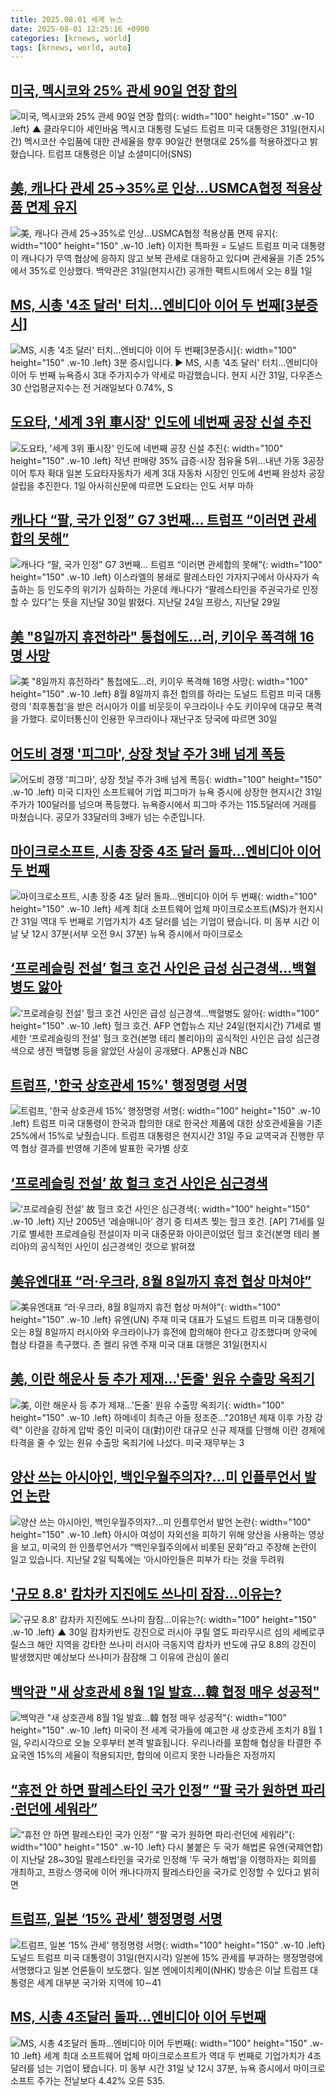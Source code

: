 ```yaml
---
title: 2025.08.01 세계 뉴스
date: 2025-08-01 12:25:16 +0900
categories: [krnews, world]
tags: [krnews, world, auto]
---
```

## [미국, 멕시코와 25% 관세 90일 연장 합의](https://n.news.naver.com/mnews/article/055/0001280357)

![미국, 멕시코와 25% 관세 90일 연장 합의](https://mimgnews.pstatic.net/image/origin/055/2025/08/01/1280357.jpg?type=nf220_150){: width="100" height="150" .w-10 .left}
▲ 클라우디아 셰인바움 멕시코 대통령 도널드 트럼프 미국 대통령은 31일(현지시간) 멕시코산 수입품에 대한 관세율을 향후 90일간 현행대로 25%를 적용하겠다고 밝혔습니다. 트럼프 대통령은 이날 소셜미디어(SNS)

## [美, 캐나다 관세 25→35%로 인상…USMCA협정 적용상품 면제 유지](https://n.news.naver.com/mnews/article/001/0015542830)

![美, 캐나다 관세 25→35%로 인상…USMCA협정 적용상품 면제 유지](https://mimgnews.pstatic.net/image/origin/001/2025/08/01/15542830.jpg?type=nf220_150){: width="100" height="150" .w-10 .left}
이지헌 특파원 = 도널드 트럼프 미국 대통령이 캐나다가 무역 협상에 응하지 않고 보복 관세로 대응하고 있다며 관세율을 기존 25%에서 35%로 인상했다. 백악관은 31일(현지시간) 공개한 팩트시트에서 오는 8월 1일

## [MS, 시총 '4조 달러' 터치…엔비디아 이어 두 번째[3분증시]](https://n.news.naver.com/mnews/article/422/0000766231)

![MS, 시총 '4조 달러' 터치…엔비디아 이어 두 번째[3분증시]](https://mimgnews.pstatic.net/image/origin/422/2025/08/01/766231.jpg?type=nf220_150){: width="100" height="150" .w-10 .left}
3분 증시입니다. ▶ MS, 시총 '4조 달러' 터치…엔비디아 이어 두 번째 뉴욕증시 3대 주가지수가 약세로 마감했습니다. 현지 시간 31일, 다우존스30 산업평균지수는 전 거래일보다 0.74%, S

## [도요타, '세계 3위 車시장' 인도에 네번째 공장 신설 추진](https://n.news.naver.com/mnews/article/001/0015542927)

![도요타, '세계 3위 車시장' 인도에 네번째 공장 신설 추진](https://mimgnews.pstatic.net/image/origin/001/2025/08/01/15542927.jpg?type=nf220_150){: width="100" height="150" .w-10 .left}
작년 판매량 35% 급증·시장 점유율 5위…내년 가동 3공장 이어 투자 확대 일본 도요타자동차가 세계 3대 자동차 시장인 인도에 4번째 완성차 공장 설립을 추진한다. 1일 아사히신문에 따르면 도요타는 인도 서부 마하

## [캐나다 “팔, 국가 인정” G7 3번째… 트럼프 “이러면 관세합의 못해”](https://n.news.naver.com/mnews/article/020/0003651760)

![캐나다 “팔, 국가 인정” G7 3번째… 트럼프 “이러면 관세합의 못해”](https://mimgnews.pstatic.net/image/origin/020/2025/08/01/3651760.jpg?type=nf220_150){: width="100" height="150" .w-10 .left}
이스라엘의 봉쇄로 팔레스타인 가자지구에서 아사자가 속출하는 등 인도주의 위기가 심화하는 가운데 캐나다가 “팔레스타인을 주권국가로 인정할 수 있다”는 뜻을 지난달 30일 밝혔다. 지난달 24일 프랑스, 지난달 29일

## [美 "8일까지 휴전하라" 통첩에도…러, 키이우 폭격해 16명 사망](https://n.news.naver.com/mnews/article/448/0000546607)

![美 "8일까지 휴전하라" 통첩에도…러, 키이우 폭격해 16명 사망](https://mimgnews.pstatic.net/image/origin/448/2025/08/01/546607.jpg?type=nf220_150){: width="100" height="150" .w-10 .left}
8월 8일까지 휴전 합의를 하라는 도널드 트럼프 미국 대통령의 '최후통첩'을 받은 러시아가 이를 비웃듯이 우크라이나 수도 키이우에 대규모 폭격을 가했다. 로이터통신이 인용한 우크라이나 재난구조 당국에 따르면 30일

## [어도비 경쟁 '피그마', 상장 첫날 주가 3배 넘게 폭등](https://n.news.naver.com/mnews/article/374/0000455110)

![어도비 경쟁 '피그마', 상장 첫날 주가 3배 넘게 폭등](https://mimgnews.pstatic.net/image/origin/374/2025/08/01/455110.jpg?type=nf220_150){: width="100" height="150" .w-10 .left}
미국 디자인 소프트웨어 기업 피그마가 뉴욕 증시에 상장한 현지시간 31일 주가가 100달러를 넘으며 폭등했다. 뉴욕증시에서 피그마 주가는 115.5달러에 거래를 마쳤습니다. 공모가 33달러의 3배가 넘는 수준입니다.

## [마이크로소프트, 시총 장중 4조 달러 돌파…엔비디아 이어 두 번째](https://n.news.naver.com/mnews/article/374/0000455084)

![마이크로소프트, 시총 장중 4조 달러 돌파…엔비디아 이어 두 번째](https://mimgnews.pstatic.net/image/origin/374/2025/08/01/455084.jpg?type=nf220_150){: width="100" height="150" .w-10 .left}
세계 최대 소프트웨어 업체 마이크로소프트(MS)가 현지시간 31일 역대 두 번째로 기업가치가 4조 달러를 넘는 기업이 됐습니다. 미 동부 시간 이날 낮 12시 37분(서부 오전 9시 37분) 뉴욕 증시에서 마이크로소

## [‘프로레슬링 전설’ 헐크 호건 사인은 급성 심근경색…백혈병도 앓아](https://n.news.naver.com/mnews/article/021/0002726701)

![‘프로레슬링 전설’ 헐크 호건 사인은 급성 심근경색…백혈병도 앓아](https://mimgnews.pstatic.net/image/origin/021/2025/08/01/2726701.jpg?type=nf220_150){: width="100" height="150" .w-10 .left}
헐크 호건. AFP 연합뉴스 지난 24일(현지시간) 71세로 별세한 ‘프로레슬링의 전설’ 헐크 호건(본명 테리 볼리아)의 공식적인 사인은 급성 심근경색으로 생전 백혈병 등을 앓았던 사실이 공개됐다. AP통신과 NBC

## [트럼프, '한국 상호관세 15%' 행정명령 서명](https://n.news.naver.com/mnews/article/055/0001280448)

![트럼프, '한국 상호관세 15%' 행정명령 서명](https://mimgnews.pstatic.net/image/origin/055/2025/08/01/1280448.jpg?type=nf220_150){: width="100" height="150" .w-10 .left}
트럼프 미국 대통령이 한국과 합의한 대로 한국산 제품에 대한 상호관세율을 기존 25%에서 15%로 낮췄습니다. 트럼프 대통령은 현지시간 31일 주요 교역국과 진행한 무역 협상 결과를 반영해 기존에 발표한 국가별 상호

## [‘프로레슬링 전설’ 故 헐크 호건 사인은 심근경색](https://n.news.naver.com/mnews/article/016/0002508371)

![‘프로레슬링 전설’ 故 헐크 호건 사인은 심근경색](https://mimgnews.pstatic.net/image/origin/016/2025/08/01/2508371.jpg?type=nf220_150){: width="100" height="150" .w-10 .left}
지난 2005년 ‘레슬매니아’ 경기 중 티셔츠 찢는 헐크 호건. [AP] 71세를 일기로 별세한 프로레슬링 전설이자 미국 대중문화 아이콘이었던 헐크 호건(본명 테리 볼리아)의 공식적인 사인이 심근경색인 것으로 밝혀졌

## [美유엔대표 “러·우크라, 8월 8일까지 휴전 협상 마쳐야”](https://n.news.naver.com/mnews/article/366/0001097188)

![美유엔대표 “러·우크라, 8월 8일까지 휴전 협상 마쳐야”](https://mimgnews.pstatic.net/image/origin/366/2025/08/01/1097188.jpg?type=nf220_150){: width="100" height="150" .w-10 .left}
유엔(UN) 주재 미국 대표가 도널드 트럼프 미국 대통령이 오는 8월 8일까지 러시아와 우크라이나가 휴전에 합의해야 한다고 강조했다며 양국에 협상 타결을 촉구했다. 존 켈리 유엔 주재 미국 대표 대행은 31일(현지시

## [美, 이란 해운사 등 추가 제재…'돈줄' 원유 수출망 옥죄기](https://n.news.naver.com/mnews/article/001/0015540822)

![美, 이란 해운사 등 추가 제재…'돈줄' 원유 수출망 옥죄기](https://mimgnews.pstatic.net/image/origin/001/2025/07/31/15540822.jpg?type=nf220_150){: width="100" height="150" .w-10 .left}
하메네이 최측근 아들 정조준…"2018년 제재 이후 가장 강력" 이란을 강하게 압박 중인 미국이 대(對)이란 대규모 신규 제재를 단행해 이란 경제에 타격을 줄 수 있는 원유 수출망 옥죄기에 나섰다. 미국 재무부는 3

## [양산 쓰는 아시아인, 백인우월주의자?…미 인플루언서 발언 논란](https://n.news.naver.com/mnews/article/422/0000765976)

![양산 쓰는 아시아인, 백인우월주의자?…미 인플루언서 발언 논란](https://mimgnews.pstatic.net/image/origin/422/2025/07/31/765976.jpg?type=nf220_150){: width="100" height="150" .w-10 .left}
아시아 여성이 자외선을 피하기 위해 양산을 사용하는 영상을 보고, 미국의 한 인플루언서가 “백인우월주의에서 비롯된 문화”라고 주장해 논란이 일고 있습니다. 지난달 2일 틱톡에는 ‘아시아인들은 피부가 타는 것을 두려워

## ['규모 8.8' 캄차카 지진에도 쓰나미 잠잠…이유는?](https://n.news.naver.com/mnews/article/055/0001280131)

!['규모 8.8' 캄차카 지진에도 쓰나미 잠잠…이유는?](https://mimgnews.pstatic.net/image/origin/055/2025/07/31/1280131.jpg?type=nf220_150){: width="100" height="150" .w-10 .left}
▲ 30일 캄차카반도 강진으로 러시아 쿠릴 열도 파라무시르 섬의 세베로쿠릴스크 해안 지역을 강타한 쓰나미 러시아 극동지역 캄차카 반도에 규모 8.8의 강진이 발생했지만 예상보다 쓰나미가 잠잠해 그 이유에 관심이 쏠리

## [백악관 "새 상호관세 8월 1일 발효…韓 협정 매우 성공적"](https://n.news.naver.com/mnews/article/448/0000546550)

![백악관 "새 상호관세 8월 1일 발효…韓 협정 매우 성공적"](https://mimgnews.pstatic.net/image/origin/448/2025/08/01/546550.jpg?type=nf220_150){: width="100" height="150" .w-10 .left}
미국이 전 세계 국가들에 예고한 새 상호관세 조치가 8월 1일, 우리시각으로 오늘 오후부터 본격 발효됩니다. 우리나라를 포함해 협상을 타결한 주요국엔 15%의 세율이 적용되지만, 합의에 이르지 못한 나라들은 자정까지

## [“휴전 안 하면 팔레스타인 국가 인정” “팔 국가 원하면 파리·런던에 세워라”](https://n.news.naver.com/mnews/article/023/0003920570)

![“휴전 안 하면 팔레스타인 국가 인정” “팔 국가 원하면 파리·런던에 세워라”](https://mimgnews.pstatic.net/image/origin/023/2025/08/01/3920570.jpg?type=nf220_150){: width="100" height="150" .w-10 .left}
다시 불붙은 두 국가 해법론 유엔(국제연합)이 지난달 28~30일 팔레스타인을 국가로 인정해 ‘두 국가 해법’을 이행하자는 회의를 개최하고, 프랑스·영국에 이어 캐나다까지 팔레스타인을 국가로 인정할 수 있다고 밝히면

## [트럼프, 일본 ‘15% 관세’ 행정명령 서명](https://n.news.naver.com/mnews/article/028/0002759069)

![트럼프, 일본 ‘15% 관세’ 행정명령 서명](https://mimgnews.pstatic.net/image/origin/028/2025/08/01/2759069.jpg?type=nf220_150){: width="100" height="150" .w-10 .left}
도널드 트럼프 미국 대통령이 31일(현지시각) 일본에 15% 관세를 부과하는 행정명령에 서명했다고 일본 언론들이 보도했다. 일본 엔에이치케이(NHK) 방송은 이날 트럼프 대통령은 세계 대부분 국가와 지역에 10∼41

## [MS, 시총 4조달러 돌파…엔비디아 이어 두번째](https://n.news.naver.com/mnews/article/422/0000766210)

![MS, 시총 4조달러 돌파…엔비디아 이어 두번째](https://mimgnews.pstatic.net/image/origin/422/2025/08/01/766210.jpg?type=nf220_150){: width="100" height="150" .w-10 .left}
세계 최대 소프트웨어 업체 마이크로소프트가 역대 두 번째로 기업가치가 4조 달러를 넘는 기업이 됐습니다. 미 동부 시간 31일 낮 12시 37분, 뉴욕 증시에서 마이크로소프트 주가는 전날보다 4.42% 오른 535.

